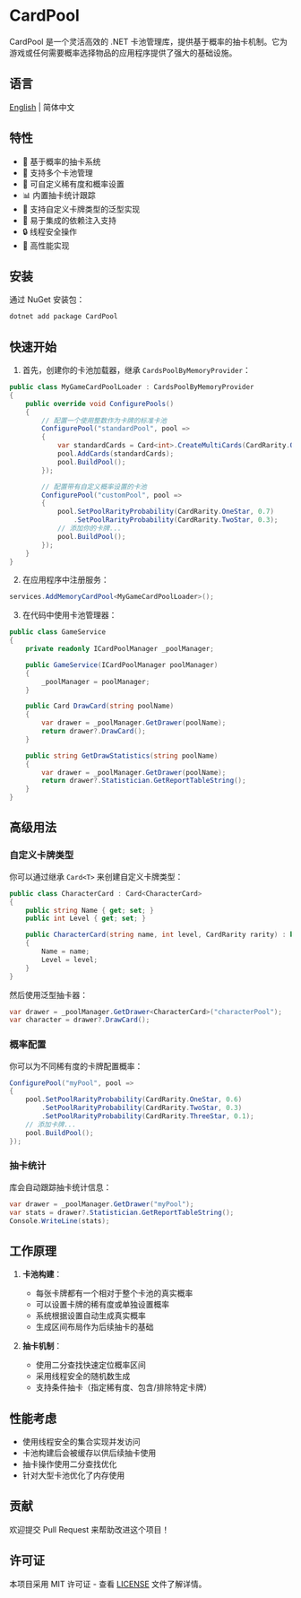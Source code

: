 # CardPool

CardPool 是一个灵活高效的 .NET 卡池管理库，提供基于概率的抽卡机制。它为游戏或任何需要概率选择物品的应用程序提供了强大的基础设施。

## 语言

[English](README.md) | 简体中文

## 特性

- 🎯 基于概率的抽卡系统
- 🔄 支持多个卡池管理
- 🎲 可自定义稀有度和概率设置
- 📊 内置抽卡统计跟踪
- 🧩 支持自定义卡牌类型的泛型实现
- 🔌 易于集成的依赖注入支持
- 🔒 线程安全操作
- 🚀 高性能实现

## 安装

通过 NuGet 安装包：

```bash
dotnet add package CardPool
```

## 快速开始

1. 首先，创建你的卡池加载器，继承 `CardsPoolByMemoryProvider`：

```csharp
public class MyGameCardPoolLoader : CardsPoolByMemoryProvider
{
    public override void ConfigurePools()
    {
        // 配置一个使用整数作为卡牌的标准卡池
        ConfigurePool("standardPool", pool =>
        {
            var standardCards = Card<int>.CreateMultiCards(CardRarity.OneStar, 1, 2, 3, 4, 5);
            pool.AddCards(standardCards);
            pool.BuildPool();
        });

        // 配置带有自定义概率设置的卡池
        ConfigurePool("customPool", pool =>
        {
            pool.SetPoolRarityProbability(CardRarity.OneStar, 0.7)
                .SetPoolRarityProbability(CardRarity.TwoStar, 0.3);
            // 添加你的卡牌...
            pool.BuildPool();
        });
    }
}
```

2. 在应用程序中注册服务：

```csharp
services.AddMemoryCardPool<MyGameCardPoolLoader>();
```

3. 在代码中使用卡池管理器：

```csharp
public class GameService
{
    private readonly ICardPoolManager _poolManager;

    public GameService(ICardPoolManager poolManager)
    {
        _poolManager = poolManager;
    }

    public Card DrawCard(string poolName)
    {
        var drawer = _poolManager.GetDrawer(poolName);
        return drawer?.DrawCard();
    }

    public string GetDrawStatistics(string poolName)
    {
        var drawer = _poolManager.GetDrawer(poolName);
        return drawer?.Statistician.GetReportTableString();
    }
}
```

## 高级用法

### 自定义卡牌类型

你可以通过继承 `Card<T>` 来创建自定义卡牌类型：

```csharp
public class CharacterCard : Card<CharacterCard>
{
    public string Name { get; set; }
    public int Level { get; set; }

    public CharacterCard(string name, int level, CardRarity rarity) : base(rarity)
    {
        Name = name;
        Level = level;
    }
}
```

然后使用泛型抽卡器：

```csharp
var drawer = _poolManager.GetDrawer<CharacterCard>("characterPool");
var character = drawer?.DrawCard();
```

### 概率配置

你可以为不同稀有度的卡牌配置概率：

```csharp
ConfigurePool("myPool", pool =>
{
    pool.SetPoolRarityProbability(CardRarity.OneStar, 0.6)
        .SetPoolRarityProbability(CardRarity.TwoStar, 0.3)
        .SetPoolRarityProbability(CardRarity.ThreeStar, 0.1);
    // 添加卡牌...
    pool.BuildPool();
});
```

### 抽卡统计

库会自动跟踪抽卡统计信息：

```csharp
var drawer = _poolManager.GetDrawer("myPool");
var stats = drawer?.Statistician.GetReportTableString();
Console.WriteLine(stats);
```

## 工作原理

1. **卡池构建**：
   - 每张卡牌都有一个相对于整个卡池的真实概率
   - 可以设置卡牌的稀有度或单独设置概率
   - 系统根据设置自动生成真实概率
   - 生成区间布局作为后续抽卡的基础

2. **抽卡机制**：
   - 使用二分查找快速定位概率区间
   - 采用线程安全的随机数生成
   - 支持条件抽卡（指定稀有度、包含/排除特定卡牌）

## 性能考虑

- 使用线程安全的集合实现并发访问
- 卡池构建后会被缓存以供后续抽卡使用
- 抽卡操作使用二分查找优化
- 针对大型卡池优化了内存使用

## 贡献

欢迎提交 Pull Request 来帮助改进这个项目！

## 许可证

本项目采用 MIT 许可证 - 查看 [LICENSE](LICENSE) 文件了解详情。

